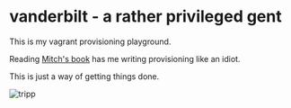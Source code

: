 vanderbilt - a rather privileged gent
================================

This is my vagrant provisioning playground. 

Reading [Mitch's book](http://shop.oreilly.com/product/0636920026358.do) has me writing provisioning like an idiot.

This is just a way of getting things done.

<img src="http://24.media.tumblr.com/54a6c7a37b05e70a1d42126e81e7c04d/tumblr_mjpo00lBbo1qb9is3o1_500.gif" alt="tripp"/>
